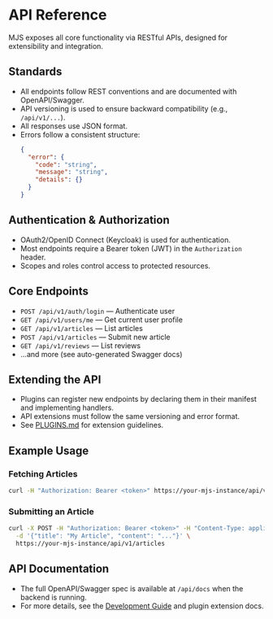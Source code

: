 # API Reference

MJS exposes all core functionality via RESTful APIs, designed for extensibility and integration.

## Standards

- All endpoints follow REST conventions and are documented with OpenAPI/Swagger.
- API versioning is used to ensure backward compatibility (e.g., `/api/v1/...`).
- All responses use JSON format.
- Errors follow a consistent structure:
  ```json
  {
    "error": {
      "code": "string",
      "message": "string",
      "details": {}
    }
  }
  ```

## Authentication & Authorization

- OAuth2/OpenID Connect (Keycloak) is used for authentication.
- Most endpoints require a Bearer token (JWT) in the `Authorization` header.
- Scopes and roles control access to protected resources.

## Core Endpoints

- `POST /api/v1/auth/login` — Authenticate user
- `GET /api/v1/users/me` — Get current user profile
- `GET /api/v1/articles` — List articles
- `POST /api/v1/articles` — Submit new article
- `GET /api/v1/reviews` — List reviews
- ...and more (see auto-generated Swagger docs)

## Extending the API

- Plugins can register new endpoints by declaring them in their manifest and implementing handlers.
- API extensions must follow the same versioning and error format.
- See [PLUGINS.md](./PLUGINS.md) for extension guidelines.

## Example Usage

### Fetching Articles
```bash
curl -H "Authorization: Bearer <token>" https://your-mjs-instance/api/v1/articles
```

### Submitting an Article
```bash
curl -X POST -H "Authorization: Bearer <token>" -H "Content-Type: application/json" \
  -d '{"title": "My Article", "content": "..."}' \
  https://your-mjs-instance/api/v1/articles
```

## API Documentation

- The full OpenAPI/Swagger spec is available at `/api/docs` when the backend is running.
- For more details, see the [Development Guide](./DEVELOPMENT.md) and plugin extension docs. 